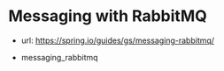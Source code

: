 # Messaging with RabbitMQ

- url: <https://spring.io/guides/gs/messaging-rabbitmq/>

- messaging_rabbitmq
